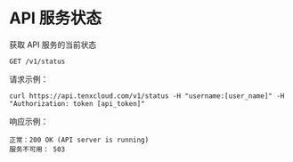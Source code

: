 # API 服务状态

获取 API 服务的当前状态

    GET /v1/status

请求示例：

    curl https://api.tenxcloud.com/v1/status -H "username:[user_name]" -H "Authorization: token [api_token]"

响应示例：

    正常：200 OK (API server is running)
    服务不可用： 503
